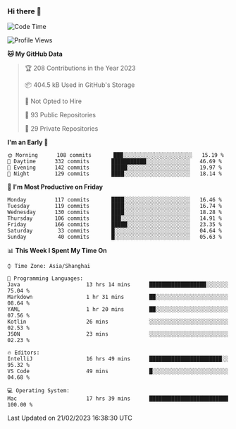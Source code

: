 ### Hi there 👋

<!--
**qbosen/qbosen** is a ✨ _special_ ✨ repository because its `README.md` (this file) appears on your GitHub profile.

Here are some ideas to get you started:

- 🔭 I’m currently working on ...
- 🌱 I’m currently learning ...
- 👯 I’m looking to collaborate on ...
- 🤔 I’m looking for help with ...
- 💬 Ask me about ...
- 📫 How to reach me: ...
- 😄 Pronouns: ...
- ⚡ Fun fact: ...
-->

<!--START_SECTION:waka-->
![Code Time](http://img.shields.io/badge/Code%20Time-1%2C178%20hrs%2041%20mins-blue)

![Profile Views](http://img.shields.io/badge/Profile%20Views-1-blue)

**🐱 My GitHub Data** 

> 🏆 208 Contributions in the Year 2023
 > 
> 📦 404.5 kB Used in GitHub's Storage 
 > 
> 🚫 Not Opted to Hire
 > 
> 📜 93 Public Repositories 
 > 
> 🔑 29 Private Repositories  
 > 
**I'm an Early 🐤** 

```text
🌞 Morning      108 commits       ███░░░░░░░░░░░░░░░░░░░░░░   15.19 % 
🌆 Daytime      332 commits       ███████████░░░░░░░░░░░░░░   46.69 % 
🌃 Evening      142 commits       █████░░░░░░░░░░░░░░░░░░░░   19.97 % 
🌙 Night        129 commits       ████░░░░░░░░░░░░░░░░░░░░░   18.14 % 

```
📅 **I'm Most Productive on Friday** 

```text
Monday         117 commits       ████░░░░░░░░░░░░░░░░░░░░░   16.46 % 
Tuesday        119 commits       ████░░░░░░░░░░░░░░░░░░░░░   16.74 % 
Wednesday      130 commits       ████░░░░░░░░░░░░░░░░░░░░░   18.28 % 
Thursday       106 commits       ███░░░░░░░░░░░░░░░░░░░░░░   14.91 % 
Friday         166 commits       █████░░░░░░░░░░░░░░░░░░░░   23.35 % 
Saturday        33 commits       █░░░░░░░░░░░░░░░░░░░░░░░░   04.64 % 
Sunday          40 commits       █░░░░░░░░░░░░░░░░░░░░░░░░   05.63 % 

```


📊 **This Week I Spent My Time On** 

```text
⌚︎ Time Zone: Asia/Shanghai

💬 Programming Languages: 
Java                     13 hrs 14 mins      ██████████████████░░░░░░░   75.04 % 
Markdown                 1 hr 31 mins        ██░░░░░░░░░░░░░░░░░░░░░░░   08.64 % 
YAML                     1 hr 20 mins        ██░░░░░░░░░░░░░░░░░░░░░░░   07.56 % 
Kotlin                   26 mins             ░░░░░░░░░░░░░░░░░░░░░░░░░   02.53 % 
JSON                     23 mins             ░░░░░░░░░░░░░░░░░░░░░░░░░   02.23 % 

🔥 Editors: 
IntelliJ                 16 hrs 49 mins      ███████████████████████░░   95.32 % 
VS Code                  49 mins             █░░░░░░░░░░░░░░░░░░░░░░░░   04.68 % 

💻 Operating System: 
Mac                      17 hrs 39 mins      █████████████████████████   100.00 % 

```


 Last Updated on 21/02/2023 16:38:30 UTC
<!--END_SECTION:waka-->
